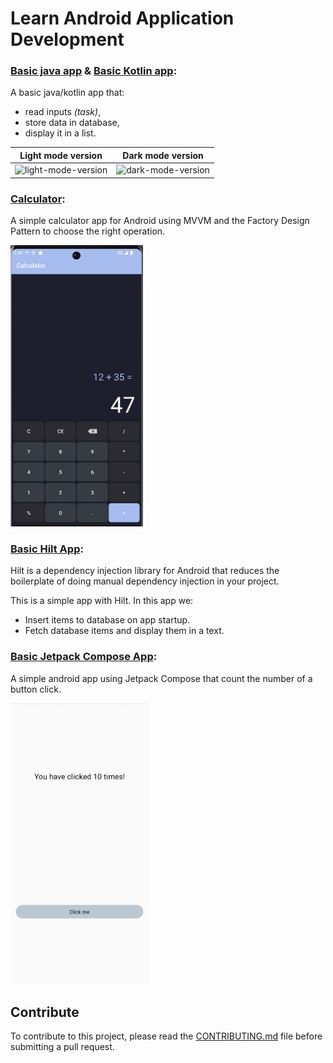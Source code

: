 # Learn Android Application Development


### [Basic java app](./basic-java-app) & [Basic Kotlin app](./basic-kotlin-app):

A basic java/kotlin app that:
- read inputs *(task)*,
- store data in database,
- display it in a list.

Light mode version          |  Dark mode version
:-------------------------:|:-------------------------:
<img src="./screenshots/basic-app-light-mode.jpeg" width="250" height="450" alt="light-mode-version" />  |  <img src="./screenshots/basic-app-dark-mode.jpeg" width="250" height="450" alt="dark-mode-version" />


### [Calculator](./Calculator):

A simple calculator app for Android using MVVM and the Factory Design Pattern to choose the right operation.

<img src="./screenshots/Calculator.jpg" height="450" alt="calculator app" />


### [Basic Hilt App](./basic-hilt-app):

Hilt is a dependency injection library for Android that reduces the boilerplate of doing manual dependency injection in your project. 

This is a simple app with Hilt. In this app we:
- Insert items to database on app startup.
- Fetch database items and display them in a text.


### [Basic Jetpack Compose App](./basic-jetpack-compose-app):

A simple android app using Jetpack Compose that count the number of a button click.

<img src="./screenshots/basic-jetpack-compose-app.jpeg" height="450" alt="basic jetpack compose app" />


## Contribute
To contribute to this project, please read the [CONTRIBUTING.md](./CONTRIBUTING.md) file before submitting a pull request.

